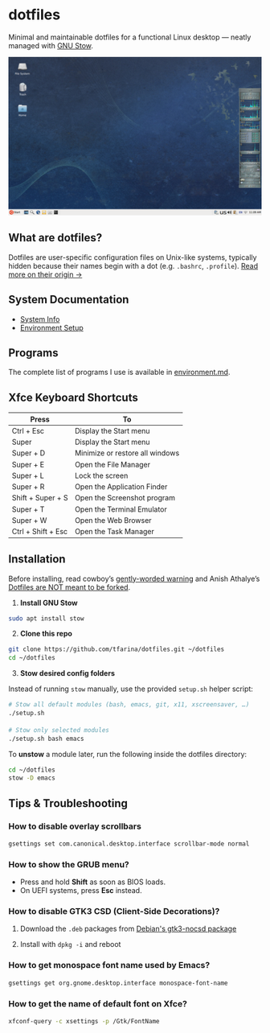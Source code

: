 # dotfiles

Minimal and maintainable dotfiles for a functional Linux desktop — neatly
managed with [GNU Stow](https://www.gnu.org/software/stow/).

![Desktop Screenshot](screenshots/ubuntu_xfce_desktop_launcher_mail_client_2025-08-04_11-09-54.png)

## What are dotfiles?

Dotfiles are user-specific configuration files on Unix-like systems,
typically hidden because their names begin with a dot (e.g. `.bashrc`,
`.profile`).
[Read more on their origin →](./history_of_dotfiles.md)

## **System Documentation**
- [System Info](./system_info.md)
- [Environment Setup](./environment.md)

## Programs

The complete list of programs I use is available in [environment.md](environment.md).

## Xfce Keyboard Shortcuts

| Press         | To            |
| ------------- | ------------- |
| Ctrl + Esc  | Display the Start menu |
| Super | Display the Start menu |
| Super + D | Minimize or restore all windows |
| Super + E | Open the File Manager |
| Super + L | Lock the screen |
| Super + R | Open the Application Finder |
| Shift + Super + S | Open the Screenshot program |
| Super + T | Open the Terminal Emulator |
| Super + W | Open the Web Browser |
| Ctrl + Shift + Esc  | Open the Task Manager |

## Installation

Before installing, read cowboy’s [gently-worded warning](https://github.com/cowboy/dotfiles#heed-this-critically-important-warning-before-you-install) and Anish Athalye’s [Dotfiles are NOT meant to be forked](http://www.anishathalye.com/2014/08/03/managing-your-dotfiles/).

1. **Install GNU Stow**

```sh
sudo apt install stow
```

2. **Clone this repo**

```sh
git clone https://github.com/tfarina/dotfiles.git ~/dotfiles
cd ~/dotfiles
```

3. **Stow desired config folders**

Instead of running `stow` manually, use the provided `setup.sh` helper script:

```sh
# Stow all default modules (bash, emacs, git, x11, xscreensaver, …)
./setup.sh

# Stow only selected modules
./setup.sh bash emacs
```

To **unstow** a module later, run the following inside the dotfiles directory:

```sh
cd ~/dotfiles
stow -D emacs
```

## Tips & Troubleshooting

### How to disable overlay scrollbars

```sh
gsettings set com.canonical.desktop.interface scrollbar-mode normal
```

### How to show the GRUB menu?

- Press and hold **Shift** as soon as BIOS loads.
- On UEFI systems, press **Esc** instead.

### How to disable GTK3 CSD (Client-Side Decorations)?

1. Download the `.deb` packages from [Debian's gtk3-nocsd package](https://packages.debian.org/trixie/all/gtk3-nocsd/download)

2. Install with `dpkg -i` and reboot

### How to get monospace font name used by Emacs?

```sh
gsettings get org.gnome.desktop.interface monospace-font-name
```

### How to get the name of default font on Xfce?

```sh
xfconf-query -c xsettings -p /Gtk/FontName
```
